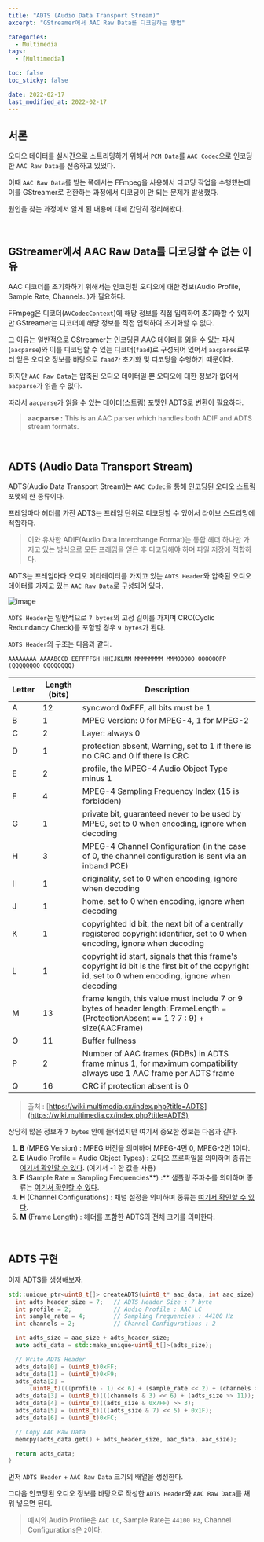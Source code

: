 ```yaml
---
title: "ADTS (Audio Data Transport Stream)"
excerpt: "GStreamer에서 AAC Raw Data를 디코딩하는 방법"

categories:
  - Multimedia
tags:
  - [Multimedia]

toc: false
toc_sticky: false

date: 2022-02-17
last_modified_at: 2022-02-17
---
```


## 서론

오디오 데이터를 실시간으로 스트리밍하기 위해서 `PCM Data`를 `AAC Codec`으로 인코딩한 `AAC Raw Data`를 전송하고 있었다.

이때 `AAC Raw Data`를 받는 쪽에서는 FFmpeg을 사용해서 디코딩 작업을 수행했는데 이를 GStreamer로 전환하는 과정에서 디코딩이 안 되는 문제가 발생했다.

원인을 찾는 과정에서 알게 된 내용에 대해 간단히 정리해봤다.

<br>

## GStreamer에서 AAC Raw Data를 디코딩할 수 없는 이유

AAC 디코더를 초기화하기 위해서는 인코딩된 오디오에 대한 정보(Audio Profile, Sample Rate, Channels..)가 필요하다.

FFmpeg은 디코더(`AVCodecContext`)에 해당 정보를 직접 입력하여 초기화할 수 있지만 GStreamer는 디코더에 해당 정보를 직접 입력하여 초기화할 수 없다.

그 이유는 일반적으로 GStreamer는 인코딩된 AAC 데이터를 읽을 수 있는 파서(`aacparse`)와 이를 디코딩할 수 있는 디코더(`faad`)로 구성되어 있어서 `aacparse`로부터 얻은 오디오 정보를 바탕으로 `faad`가 초기화 및 디코딩을 수행하기 때문이다.

하지만 `AAC Raw Data`는 압축된 오디오 데이터일 뿐 오디오에 대한 정보가 없어서 `aacparse`가 읽을 수 없다.

따라서 `aacparse`가 읽을 수 있는 데이터(스트림) 포맷인 ADTS로 변환이 필요하다.

> **aacparse :** This is an AAC parser which handles both ADIF and ADTS stream formats.

<br>

## ADTS (Audio Data Transport Stream)

ADTS(Audio Data Transport Stream)는 `AAC Codec`을 통해 인코딩된 오디오 스트림 포맷의 한 종류이다.

프레임마다 헤더를 가진 ADTS는 프레임 단위로 디코딩할 수 있어서 라이브 스트리밍에 적합하다.

> 이와 유사한 ADIF(Audio Data Interchange Format)는 통합 헤더 하나만 가지고 있는 방식으로 모든 프레임을 얻은 후 디코딩해야 하며 파일 저장에 적합하다.

ADTS는 프레임마다 오디오 메타데이터를 가지고 있는 `ADTS Header`와 압축된 오디오 데이터를 가지고 있는 `AAC Raw Data`로 구성되어 있다.

![image](https://user-images.githubusercontent.com/34677157/154530385-a4f662e6-e81b-4ff3-893e-e40c45a4ebf5.png)

`ADTS Header`는 일반적으로 `7 bytes`의 고정 길이를 가지며 CRC(Cyclic Redundancy Check)를 포함할 경우 `9 bytes`가 된다.

`ADTS Header`의 구조는 다음과 같다.

```
AAAAAAAA AAAABCCD EEFFFFGH HHIJKLMM MMMMMMMM MMMOOOOO OOOOOOPP (QQQQQQQQ QQQQQQQQ)
```

| Letter | Length (bits) | Description |
| --- | --- | --- |
| A | 12 | syncword 0xFFF, all bits must be 1 |
| B | 1 | MPEG Version: 0 for MPEG-4, 1 for MPEG-2 |
| C | 2 | Layer: always 0 |
| D | 1 | protection absent, Warning, set to 1 if there is no CRC and 0 if there is CRC |
| E | 2 | profile, the MPEG-4 Audio Object Type minus 1 |
| F | 4 | MPEG-4 Sampling Frequency Index (15 is forbidden) |
| G | 1 | private bit, guaranteed never to be used by MPEG, set to 0 when encoding, ignore when decoding |
| H | 3 | MPEG-4 Channel Configuration (in the case of 0, the channel configuration is sent via an inband PCE) |
| I | 1 | originality, set to 0 when encoding, ignore when decoding |
| J | 1 | home, set to 0 when encoding, ignore when decoding |
| K | 1 | copyrighted id bit, the next bit of a centrally registered copyright identifier, set to 0 when encoding, ignore when decoding |
| L | 1 | copyright id start, signals that this frame's copyright id bit is the first bit of the copyright id, set to 0 when encoding, ignore when decoding |
| M | 13 | frame length, this value must include 7 or 9 bytes of header length: FrameLength = (ProtectionAbsent == 1 ? 7 : 9) + size(AACFrame) |
| O | 11 | Buffer fullness |
| P | 2 | Number of AAC frames (RDBs) in ADTS frame minus 1, for maximum compatibility always use 1 AAC frame per ADTS frame |
| Q | 16 | CRC if protection absent is 0 |

> 출처 : [https://wiki.multimedia.cx/index.php?title=ADTS](https://wiki.multimedia.cx/index.php?title=ADTS)

상당히 많은 정보가 `7 bytes` 안에 들어있지만 여기서 중요한 정보는 다음과 같다.

1. **B** (MPEG Version) : MPEG 버전을 의미하며 MPEG-4면 0, MPEG-2면 1이다. 
2. **E** (Audio Profile = Audio Object Types) : 오디오 프로파일을 의미하며 종류는 [여기서 확인할 수 있다](https://wiki.multimedia.cx/index.php/MPEG-4_Audio#Audio_Object_Types). (여기서 -1 한 값을 사용)
3. **F** (Sample Rate = Sampling Frequencies**) :** 샘플링 주파수를 의미하며 종류는 [여기서 확인할 수 있다](https://wiki.multimedia.cx/index.php/MPEG-4_Audio#Sampling_Frequencies).
4. **H** (Channel Configurations) : 채널 설정을 의미하며 종류는 [여기서 확인할 수 있다](https://wiki.multimedia.cx/index.php/MPEG-4_Audio#Channel_Configurations).
5. **M** (Frame Length) : 헤더를 포함한 ADTS의 전체 크기를 의미한다.

<br>

## ADTS 구현

이제 ADTS를 생성해보자.

```cpp
std::unique_ptr<uint8_t[]> createADTS(uint8_t* aac_data, int aac_size) {
  int adts_header_size = 7;   // ADTS Header Size : 7 byte
  int profile = 2;            // Audio Profile : AAC LC
  int sample_rate = 4;        // Sampling Frequencies : 44100 Hz
  int channels = 2;           // Channel Configurations : 2

  int adts_size = aac_size + adts_header_size;
  auto adts_data = std::make_unique<uint8_t[]>(adts_size);

  // Write ADTS Header
  adts_data[0] = (uint8_t)0xFF;
  adts_data[1] = (uint8_t)0xF9;
  adts_data[2] =
      (uint8_t)(((profile - 1) << 6) + (sample_rate << 2) + (channels >> 2));
  adts_data[3] = (uint8_t)(((channels & 3) << 6) + (adts_size >> 11));
  adts_data[4] = (uint8_t)((adts_size & 0x7FF) >> 3);
  adts_data[5] = (uint8_t)(((adts_size & 7) << 5) + 0x1F);
  adts_data[6] = (uint8_t)0xFC;

  // Copy AAC Raw Data
  memcpy(adts_data.get() + adts_header_size, aac_data, aac_size);

  return adts_data;
}
```

먼저 `ADTS Header` + `AAC Raw Data` 크기의 배열을 생성한다.

그다음 인코딩된 오디오 정보를 바탕으로 작성한 `ADTS Header`와 `AAC Raw Data`를 채워 넣으면 된다. 

> 예시의 Audio Profile은 `AAC LC`, Sample Rate는 `44100 Hz`, Channel Configurations은 `2`이다.

<br>